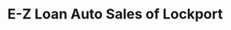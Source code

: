 ---
title: "E-Z Loan Auto Sales of Lockport"
url: /lockport/e-z-loan-auto-sales-of-lockport/
shop: Autohaus
---
